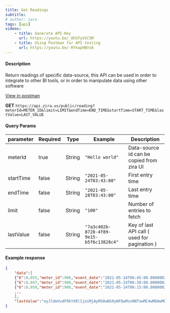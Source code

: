 ```yaml
---
title: Get Readings
subtitle: 
# author: sara
tags: [api]
videos: 
    - title: Generate API-Key
      url: https://youtu.be/_OhSTyVSCSM
    - title: Using Postman for API testing
      url: https://youtu.be/-RYkapHBVs8
---
```

#### Description 
Return readings of specific data-source, 
this API can be used in order to integrate to other BI tools, or in order to manipulate data using other software

[View in postman](https://apidocs.zira.us/#fcaa6d13-075d-49e3-b3ed-84888816c29b)

**GET** `https://api.zira.us/public/reading?meterId=METER_ID&limit=LIMIT&endTime=END_TIME&startTime=START_TIME&lastValue=LAST_VALUE`

#### Query Params

| parameter | Required | Type   | Example                                  | Description                                  |
| --------- | -------- | ------ | ---------------------------------------- | -------------------------------------------- |
| meterId   | true     | String | `"Hello world"`                          | Data-source id can be copied from zira UI    |
| startTime | false    | String | `"2021-05-24T03:43:00"`                  | First entry time                             |
| endTime   | false    | String | `"2021-05-28T03:43:00"`                  | Last entry time                              |
| limit     | false    | String | `"100"`                                  | Number of entries to fetch                   |
| lastValue | false    | String | `"7a3c402b-8728-4f89-9e15-b5f6c13828c4"` | Key of last API call ( used for pagination ) |
                                                        
#### Example response

```json
{
    "data":[
    {"6":0.955,"meter_id":906,"event_date":"2021-05-24T06:45:00.000000Z"},
    {"6":0.947,"meter_id":906,"event_date":"2021-05-24T06:30:00.000000Z"},
    {"6":0.959,"meter_id":906,"event_date":"2021-05-24T06:15:00.000000Z"}
    ...
    ],
    "lastValue":"eyJldmVudF9kYXRlIjoiMjAyMS0wNS0yNFQwMzo0NTowMC4wMDAwMDBaIn0="
}

```




